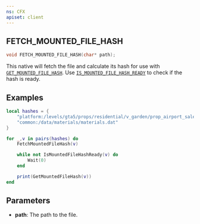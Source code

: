 ```yaml
---
ns: CFX
apiset: client
---
```

## FETCH_MOUNTED_FILE_HASH

```c
void FETCH_MOUNTED_FILE_HASH(char* path);
```

This native will fetch the file and calculate its hash for use with [`GET_MOUNTED_FILE_HASH`](#_0xC1657E48).
Use [`IS_MOUNTED_FILE_HASH_READY`](#_0xEEBC88EC) to check if the hash is ready.

## Examples

```lua
local hashes = {
    "platform:/levels/gta5/props/residential/v_garden/prop_airport_sale.ytd",
    "common:/data/materials/materials.dat"
} 

for _,v in pairs(hashes) do
    FetchMountedFileHash(v)

    while not IsMountedFileHashReady(v) do
        Wait(0)
    end

    print(GetMountedFileHash(v))
end
```

## Parameters
* **path**: The path to the file.
